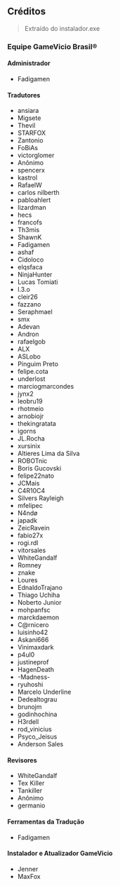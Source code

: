 ## Créditos
> Extraído do instalador.exe

### Equipe GameVicio Brasil®
#### Administrador
  - Fadigamen
#### Tradutores
  - ansiara
  - Migsete
  - Thevil
  - STARFOX
  - Zantonio
  - FoBiAs
  - victorglomer
  - Anônimo
  - spencerx
  - kastrol
  - RafaelW
  - carlos nilberth
  - pabloahlert
  - lizardman
  - hecs
  - francofs
  - Th3mis
  - ShawnK
  - Fadigamen
  - ashaf
  - Cidoloco
  - elqsfaca
  - NinjaHunter
  - Lucas Tomiati
  - l.3.o
  - cleir26
  - fazzano
  - Seraphmael
  - smx
  - Adevan
  - Andron
  - rafaelgob
  - ALX
  - ASLobo
  - Pinguim Preto
  - felipe.cota
  - underlost
  - marciogmarcondes
  - jynx2
  - leobru19
  - rhotmeio
  - arnobiojr
  - thekingratata
  - igorns
  - JL.Rocha
  - xursinix
  - Altieres Lima da Silva
  - ROBOTnic
  - Boris Gucovski
  - felipe22nato
  - JCMais
  - C4R10C4
  - Silvers Rayleigh
  - mfelipec
  - N4ndø
  - japadk
  - ZeicRavein
  - fabio27x
  - rogi.rdl
  - vitorsales
  - WhiteGandalf
  - Romney
  - znake
  - Loures
  - EdnaldoTrajano
  - Thiago Uchiha
  - Noberto Junior
  - mohpanfsc
  - marckdaemon
  - C@rnicero
  - luisinho42
  - Askani666
  - Vinimaxdark
  - p4ul0
  - justineprof
  - HagenDeath
  - -Madness-
  - ryuhoshi
  - Marcelo Underline
  - Dedealtograu
  - brunojm
  - godinhochina
  - H3rdell
  - rod_vinicius
  - Psyco_Jeisus
  - Anderson Sales
#### Revisores
  - WhiteGandalf
  - Tex Killer
  - Tankiller
  - Anônimo
  - germanio
#### Ferramentas da Tradução
  - Fadigamen
#### Instalador e Atualizador GameVicio
  - Jenner
  - MaxFox
